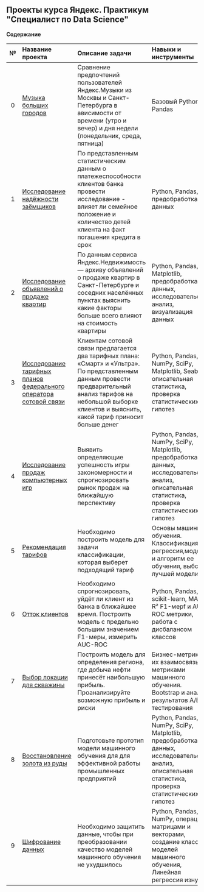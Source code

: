 ## Проекты курса Яндекс. Практикум "Специалист по Data Science"

**Содержание**

|№| Название проекта              | Описание задачи           | Навыки и инструменты                   |
|:--:| :--------------------------------- | :----------------------------------- |:---------------------------|
| 0  | [Музыка больших городов](https://github.com/step8rother/Yandex_Practicum_Data_Scientist/tree/main/0%20Базовый%20Python) | Сравнение предпочтений пользователей Яндекс.Музыки из Москвы и Санкт-Петербурга в  ависимости от времени (утро и вечер) и дня недели (понедельник, среда, пятница) | Базовый Python, Pandas |
| 1  | [Исследование надёжности заёмщиков](https://github.com/step8rother/Yandex_Practicum_Data_Scientist/tree/main/1%20Предобработка%20данных) |По представленным статистическим данным о платежеспособности клиентов банка провести исследование - влияет ли семейное положение и количество детей клиента на факт погашения кредита в срок | Python, Pandas, предобработка данных|
| 2  | [Исследование объявлений о продаже квартир](https://github.com/step8rother/Yandex_Practicum_Data_Scientist/tree/main/2%20Исследовательский%20анализ%20данных) | По данным сервиса Яндекс.Недвижимость — архиву объявлений о продаже квартир в Санкт-Петербурге и соседних населённых пунктах выяснить какие факторы больше всего влияют на стоимость квартиры | Python, Pandas, Matplotlib, предобработка данных, исследовательский анализ, визуализация данных |
| 3  | [Исследование тарифных планов федерального оператора сотовой связи](https://github.com/step8rother/Yandex_Practicum_Data_Scientist/tree/main/3%20Статистический%20анализ%20данных) | Клиентам сотовой связи предлагается два тарифных плана: «Смарт» и «Ультра». По представленным данным провести предварительный анализ тарифов на небольшой выборке клиентов и выяснить, какой тариф приносит больше денег | Python, Pandas, NumPy, SciPy, Matplotlib, Seaborn, описательная статистика, проверка статистических гипотез |
| 4  | [Исследование продаж компьютерных игр](https://github.com/step8rother/Yandex_Practicum_Data_Scientist/tree/main/4%20Сборный%20проект%201) | Выявить определяющие успешность игры закономерности и спрогнозировать рынок продаж на ближайшую перспективу | Python, Pandas, NumPy, SciPy, Matplotlib, предобработка данных, исследовательский анализ, описательная статистика, проверка статистических гипотез |
| 5  | [Рекомендация тарифов](https://github.com/step8rother/Yandex_Practicum_Data_Scientist/tree/main/5%20Введение%20в%20машинное%20обучение) | Необходимо построить модель для задачи классификации, которая выберет подходящий тариф | Основы машинного обучения. Классификация и регрессия,модель и алгоритм ее обучения, выбор лучшей модели |
| 6  | [Отток клиентов](https://github.com/step8rother/Yandex_Practicum_Data_Scientist/tree/main/6%20Обучение%20с%20учителем) | Необходимо спрогнозировать, уйдёт ли клиент из банка в ближайшее время. Построить модель с предельно большим значением F1-меры, измерить AUC-ROC |  Python, Pandas, scikit-learn, MAE и R² F1-мерf и AUC-ROC метрики, работа с дисбалансом классов |
| 7  | [Выбор локации для скважины](https://github.com/step8rother/Yandex_Practicum_Data_Scientist/tree/main/7%20Машинное%20обучение%20в%20бизнесе) | Построить модель для определения региона, где добыча нефти принесёт наибольшую прибыль. Проанализируйте возможную прибыль и риски | Бизнес-метрики и их взаимосвязь с метриками машинного обучения. Bootstrap и анализ результатов A/B-тестирования |
| 8  | [Восстановление золота из руды](https://github.com/step8rother/Yandex_Practicum_Data_Scientist/tree/main/8%20Сборный%20проект%202) | Подготовьте прототип модели машинного обучения для для эффективной работы промышленных предприятий | Python, Pandas, NumPy, SciPy, Matplotlib, предобработка данных, исследовательский анализ, описательная статистика, проверка статистических гипотез |
| 9  | [Шифрование данных](https://github.com/step8rother/Yandex_Practicum_Data_Scientist/tree/main/9%20Линейная%20алгебра) | Необходимо защитить данные, чтобы при преобразовании качество моделей машинного обучения не ухудшилось | Python, Pandas, NumPy, операции с матрицами и векторами, создание классов моделей машинного обучения, Линейная регрессия изнутри |
